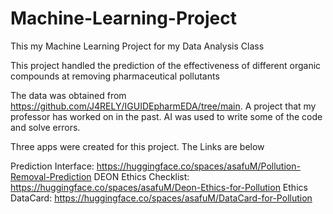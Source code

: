 # Machine-Learning-Project

This my Machine Learning Project for my Data Analysis Class

This project handled the prediction of the effectiveness of different organic compounds at removing pharmaceutical pollutants

The data was obtained from https://github.com/J4RELY/IGUIDEpharmEDA/tree/main. A project that my professor has worked on in the past.
AI was used to write some of the code and solve errors. 

Three apps were created for this project. The Links are below

Prediction Interface: https://huggingface.co/spaces/asafuM/Pollution-Removal-Prediction
DEON Ethics Checklist: https://huggingface.co/spaces/asafuM/Deon-Ethics-for-Pollution
Ethics DataCard: https://huggingface.co/spaces/asafuM/DataCard-for-Pollution
